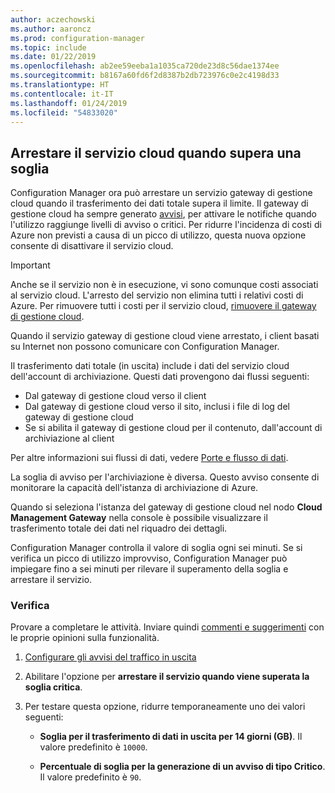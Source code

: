 ```yaml
---
author: aczechowski
ms.author: aaroncz
ms.prod: configuration-manager
ms.topic: include
ms.date: 01/22/2019
ms.openlocfilehash: ab2ee59eeba1a1035ca720de23d8c56dae1374ee
ms.sourcegitcommit: b8167a60fd6f2d8387b2db723976c0e2c4198d33
ms.translationtype: HT
ms.contentlocale: it-IT
ms.lasthandoff: 01/24/2019
ms.locfileid: "54833020"
---
```

## <a name="bkmk_cmg"></a> Arrestare il servizio cloud quando supera una soglia
<!--3735092-->

Configuration Manager ora può arrestare un servizio gateway di gestione cloud quando il trasferimento dei dati totale supera il limite. Il gateway di gestione cloud ha sempre generato [avvisi](/sccm/core/clients/manage/cmg/monitor-clients-cloud-management-gateway#set-up-outbound-traffic-alerts), per attivare le notifiche quando l'utilizzo raggiunge livelli di avviso o critici. Per ridurre l'incidenza di costi di Azure non previsti a causa di un picco di utilizzo, questa nuova opzione consente di disattivare il servizio cloud. 

> [!Important]  
> Anche se il servizio non è in esecuzione, vi sono comunque costi associati al servizio cloud. L'arresto del servizio non elimina tutti i relativi costi di Azure. Per rimuovere tutti i costi per il servizio cloud, [rimuovere il gateway di gestione cloud](/sccm/core/clients/manage/cmg/setup-cloud-management-gateway#modify-a-cmg).  
> 
> Quando il servizio gateway di gestione cloud viene arrestato, i client basati su Internet non possono comunicare con Configuration Manager.  

Il trasferimento dati totale (in uscita) include i dati del servizio cloud dell'account di archiviazione. Questi dati provengono dai flussi seguenti:
- Dal gateway di gestione cloud verso il client  
- Dal gateway di gestione cloud verso il sito, inclusi i file di log del gateway di gestione cloud  
- Se si abilita il gateway di gestione cloud per il contenuto, dall'account di archiviazione al client  

Per altre informazioni sui flussi di dati, vedere [Porte e flusso di dati](/sccm/core/clients/manage/cmg/plan-cloud-management-gateway#ports-and-data-flow).

La soglia di avviso per l'archiviazione è diversa. Questo avviso consente di monitorare la capacità dell'istanza di archiviazione di Azure.

Quando si seleziona l'istanza del gateway di gestione cloud nel nodo **Cloud Management Gateway** nella console è possibile visualizzare il trasferimento totale dei dati nel riquadro dei dettagli. 

Configuration Manager controlla il valore di soglia ogni sei minuti. Se si verifica un picco di utilizzo improvviso, Configuration Manager può impiegare fino a sei minuti per rilevare il superamento della soglia e arrestare il servizio.


### <a name="try-it-out"></a>Verifica

Provare a completare le attività. Inviare quindi [commenti e suggerimenti](/sccm/core/understand/find-help#product-feedback) con le proprie opinioni sulla funzionalità.

1. [Configurare gli avvisi del traffico in uscita](/sccm/core/clients/manage/cmg/monitor-clients-cloud-management-gateway#set-up-outbound-traffic-alerts)  

2. Abilitare l'opzione per **arrestare il servizio quando viene superata la soglia critica**.  

3. Per testare questa opzione, ridurre temporaneamente uno dei valori seguenti:  

    - **Soglia per il trasferimento di dati in uscita per 14 giorni (GB)**. Il valore predefinito è `10000`.  

    - **Percentuale di soglia per la generazione di un avviso di tipo Critico**. Il valore predefinito è `90`.  

